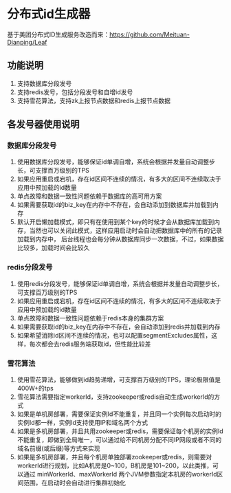 # 分布式id生成器
基于美团分布式ID生成服务改造而来：https://github.com/Meituan-Dianping/Leaf 

## 功能说明
1. 支持数据库分段发号
2. 支持redis发号，包括分段发号和自增id发号
3. 支持雪花算法，支持zk上报节点数据和redis上报节点数据

## 各发号器使用说明
### 数据库分段发号
1. 使用数据库分段发号，能够保证id单调自增，系统会根据并发量自动调整步长，可支撑百万级别的TPS
2. 如果应用重启或宕机，存在id区间不连续的情况，有多大的区间不连续取决于应用中预加载的id数量
3. 单点故障和数据一致性问题依赖于数据库的高可用方案
4. 如果需要获取id的biz_key在内存中不存在，会自动添加到数据库并加载到内存
5. 默认开启懒加载模式，即只有在使用到某个key的时候才会从数据库加载到内存，当然也可以关闭此模式，这样应用启动时会自动把数据库中的所有的记录加载到内存中，
后台线程也会每分钟从数据库同步一次数据，不过，如果数据比较多，加载时间会比较久

### redis分段发号
1. 使用redis分段发号，能够保证id单调自增，系统会根据并发量自动调整步长，可支撑百万级别的TPS
2. 如果应用重启或宕机，存在id区间不连续的情况，有多大的区间不连续取决于应用中预加载的id数量
3. 单点故障和数据一致性问题依赖于redis本身的集群方案
4. 如果需要获取id的biz_key在内存中不存在，会自动添加到redis并加载到内存
5. 如果希望消除id区间不连续的情况，也可以配置segmentExcludes属性，这样，每次都会去redis服务端获取id，但性能比较差

### 雪花算法
1. 使用雪花算法，能够做到id趋势递增，可支撑百万级别的TPS，理论极限值是400W+的tps
2. 雪花算法需要指定workerId，支持zookeeper或redis自动生成workerId的方式
3. 如果是单机房部署，需要保证实例Id不能重复，并且同一个实例每次启动时的实例Id都一样，实例Id支持使用IP和域名两个方式
4. 如果是多机房部署，并且共用zookeeper或redis，需要保证每个机房的实例Id不能重复，即做到全局唯一，可以通过给不同机房分配不同IP网段或者不同的域名前缀(或后缀)等方式来实现
5. 如果是多机房部署，并且每个机房单独部署zookeeper或redis，则需要对workerId进行规划，比如A机房是0~100，B机房是101~200，以此类推，可以通过 
minWorkerId、maxWorkerId 两个JVM参数指定本机房的workerId区间范围，在启动时会自动进行集群初始化